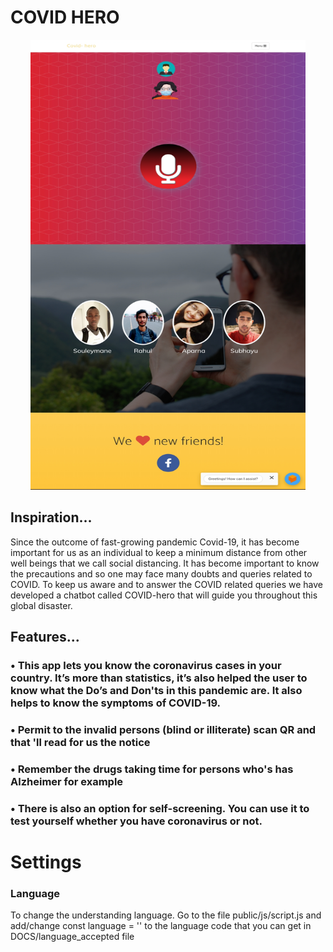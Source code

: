 # COVID HERO

<p align="center">                                         
  <img width="440" height="720" src="covid-hero.png"> 
</p>

## Inspiration...

Since the outcome of fast-growing pandemic Covid-19, it has become important for us as an individual to keep a minimum distance from other well beings that we call social distancing. It has become important to know the precautions and so one may face many doubts and queries related to COVID. To keep us aware and to answer the COVID related queries we have developed a chatbot called COVID-hero that will guide you throughout this global disaster.

## Features...

### • This app lets you know the coronavirus cases in your country. It’s more than statistics, it’s also helped the user to know what the Do’s and Don'ts in this pandemic are. It also helps to know the symptoms of COVID-19.

### • Permit to the invalid persons (blind or illiterate) scan QR and that 'll read for us the notice

### • Remember the drugs taking time for persons who's has Alzheimer for example

### • There is also an option for self-screening. You can use it to test yourself whether you have coronavirus or not.

# Settings

### Language

To change the understanding language. Go to the file public/js/script.js and add/change const language = '' to the language code that you can get in DOCS/language_accepted file
